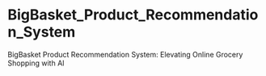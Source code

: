 # BigBasket_Product_Recommendation_System
BigBasket Product Recommendation System: Elevating Online Grocery Shopping with AI
